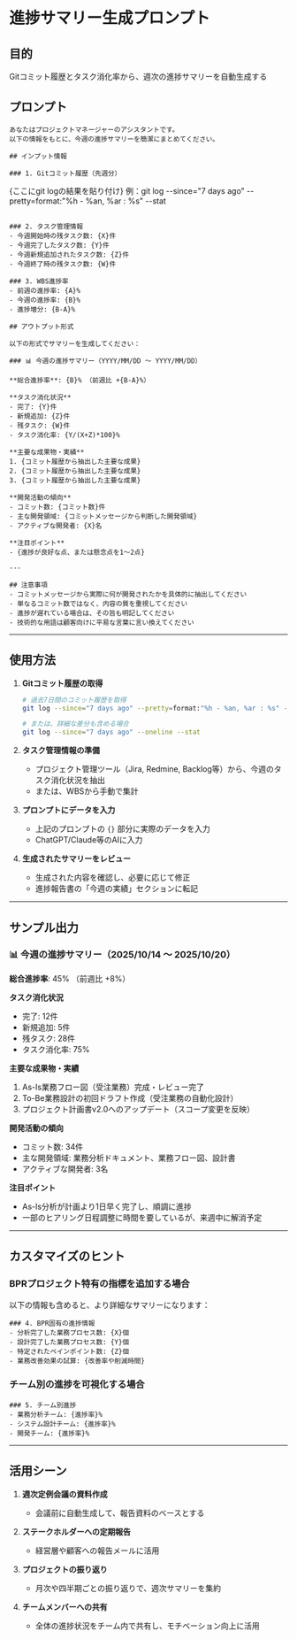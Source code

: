 # 進捗サマリー生成プロンプト

## 目的
Gitコミット履歴とタスク消化率から、週次の進捗サマリーを自動生成する

## プロンプト

```
あなたはプロジェクトマネージャーのアシスタントです。
以下の情報をもとに、今週の進捗サマリーを簡潔にまとめてください。

## インプット情報

### 1. Gitコミット履歴（先週分）
```
{ここにgit logの結果を貼り付け}
例：git log --since="7 days ago" --pretty=format:"%h - %an, %ar : %s" --stat
```

### 2. タスク管理情報
- 今週開始時の残タスク数: {X}件
- 今週完了したタスク数: {Y}件
- 今週新規追加されたタスク数: {Z}件
- 今週終了時の残タスク数: {W}件

### 3. WBS進捗率
- 前週の進捗率: {A}%
- 今週の進捗率: {B}%
- 進捗増分: {B-A}%

## アウトプット形式

以下の形式でサマリーを生成してください：

### 📊 今週の進捗サマリー（YYYY/MM/DD 〜 YYYY/MM/DD）

**総合進捗率**: {B}% （前週比 +{B-A}%）

**タスク消化状況**
- 完了: {Y}件
- 新規追加: {Z}件
- 残タスク: {W}件
- タスク消化率: {Y/(X+Z)*100}%

**主要な成果物・実績**
1. {コミット履歴から抽出した主要な成果}
2. {コミット履歴から抽出した主要な成果}
3. {コミット履歴から抽出した主要な成果}

**開発活動の傾向**
- コミット数: {コミット数}件
- 主な開発領域: {コミットメッセージから判断した開発領域}
- アクティブな開発者: {X}名

**注目ポイント**
- {進捗が良好な点、または懸念点を1〜2点}

---

## 注意事項
- コミットメッセージから実際に何が開発されたかを具体的に抽出してください
- 単なるコミット数ではなく、内容の質を重視してください
- 進捗が遅れている場合は、その旨も明記してください
- 技術的な用語は顧客向けに平易な言葉に言い換えてください
```

---

## 使用方法

1. **Gitコミット履歴の取得**
   ```bash
   # 過去7日間のコミット履歴を取得
   git log --since="7 days ago" --pretty=format:"%h - %an, %ar : %s" --stat

   # または、詳細な差分も含める場合
   git log --since="7 days ago" --oneline --stat
   ```

2. **タスク管理情報の準備**
   - プロジェクト管理ツール（Jira, Redmine, Backlog等）から、今週のタスク消化状況を抽出
   - または、WBSから手動で集計

3. **プロンプトにデータを入力**
   - 上記のプロンプトの `{}` 部分に実際のデータを入力
   - ChatGPT/Claude等のAIに入力

4. **生成されたサマリーをレビュー**
   - 生成された内容を確認し、必要に応じて修正
   - 進捗報告書の「今週の実績」セクションに転記

---

## サンプル出力

### 📊 今週の進捗サマリー（2025/10/14 〜 2025/10/20）

**総合進捗率**: 45% （前週比 +8%）

**タスク消化状況**
- 完了: 12件
- 新規追加: 5件
- 残タスク: 28件
- タスク消化率: 75%

**主要な成果物・実績**
1. As-Is業務フロー図（受注業務）完成・レビュー完了
2. To-Be業務設計の初回ドラフト作成（受注業務の自動化設計）
3. プロジェクト計画書v2.0へのアップデート（スコープ変更を反映）

**開発活動の傾向**
- コミット数: 34件
- 主な開発領域: 業務分析ドキュメント、業務フロー図、設計書
- アクティブな開発者: 3名

**注目ポイント**
- As-Is分析が計画より1日早く完了し、順調に進捗
- 一部のヒアリング日程調整に時間を要しているが、来週中に解消予定

---

## カスタマイズのヒント

### BPRプロジェクト特有の指標を追加する場合

以下の情報も含めると、より詳細なサマリーになります：

```
### 4. BPR固有の進捗情報
- 分析完了した業務プロセス数: {X}個
- 設計完了した業務プロセス数: {Y}個
- 特定されたペインポイント数: {Z}個
- 業務改善効果の試算: {改善率や削減時間}
```

### チーム別の進捗を可視化する場合

```
### 5. チーム別進捗
- 業務分析チーム: {進捗率}%
- システム設計チーム: {進捗率}%
- 開発チーム: {進捗率}%
```

---

## 活用シーン

1. **週次定例会議の資料作成**
   - 会議前に自動生成して、報告資料のベースとする

2. **ステークホルダーへの定期報告**
   - 経営層や顧客への報告メールに活用

3. **プロジェクトの振り返り**
   - 月次や四半期ごとの振り返りで、週次サマリーを集約

4. **チームメンバーへの共有**
   - 全体の進捗状況をチーム内で共有し、モチベーション向上に活用
